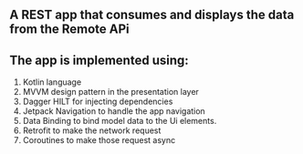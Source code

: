 ## A REST app that consumes and displays the data from the Remote APi

## The app is implemented using:
1. Kotlin language
2. MVVM design pattern in the presentation layer
4. Dagger HILT for injecting dependencies
5. Jetpack Navigation to handle the app navigation
5. Data Binding to bind model data to the Ui elements.
6. Retrofit to make the network request
7. Coroutines to make those request async
